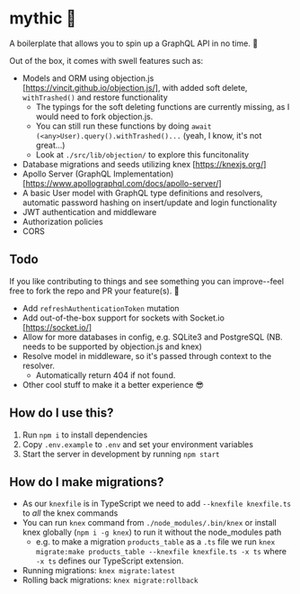 # mythic 🔮
A boilerplate that allows you to spin up a GraphQL API in no time. 🚀

Out of the box, it comes with swell features such as:
- Models and ORM using objection.js [https://vincit.github.io/objection.js/], with added soft delete, `withTrashed()` and restore functionality
  - The typings for the soft deleting functions are currently missing, as I would need to fork objection.js.
  - You can still run these functions by doing `await (<any>User).query().withTrashed()...` (yeah, I know, it's not great...)
  - Look at `./src/lib/objection/` to explore this funcitonality
- Database migrations and seeds utilizing knex [https://knexjs.org/]
- Apollo Server (GraphQL Implementation) [https://www.apollographql.com/docs/apollo-server/]
- A basic User model with GraphQL type definitions and resolvers, automatic password hashing on insert/update and login functionality
- JWT authentication and middleware
- Authorization policies
- CORS

## Todo
If you like contributing to things and see something you can improve--feel free to fork the repo and PR your feature(s). 🏅

- Add `refreshAuthenticationToken` mutation
- Add out-of-the-box support for sockets with Socket.io [https://socket.io/]
- Allow for more databases in config, e.g. SQLite3 and PostgreSQL (NB. needs to be supported by objection.js and knex)
- Resolve model in middleware, so it's passed through context to the resolver.
  - Automatically return 404 if not found.
- Other cool stuff to make it a better experience 😎

## How do I use this?
1. Run `npm i` to install dependencies
2. Copy `.env.example` to `.env` and set your environment variables
3. Start the server in development by running `npm start`

## How do I make migrations?
- As our `knexfile` is in TypeScript we need to add `--knexfile knexfile.ts` to *all* the knex commands
- You can run `knex` command from `./node_modules/.bin/knex` or install knex globally (`npm i -g knex`) to run it without the node_modules path
  - e.g. to make a migration `products_table` as a `.ts` file we run `knex migrate:make products_table --knexfile knexfile.ts -x ts` where `-x ts` defines our TypeScript extension.
- Running migrations: `knex migrate:latest`
- Rolling back migrations: `knex migrate:rollback`

